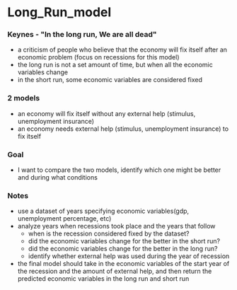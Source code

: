 # Long_Run_model

### Keynes - "In the long run, We are all dead"
- a criticism of people who believe that the economy will fix itself after an economic problem (focus on recessions for this model)
- the long run is not a set amount of time, but when all the economic variables change
- in the short run, some economic variables are considered fixed

### 2 models
- an economy will fix itself without any external help (stimulus, unemployment insurance)
- an economy needs external help (stimulus, unemployment insurance) to fix itself

### Goal
- I want to compare the two models, identify which one might be better and during what conditions

### Notes
- use a dataset of years specifying economic variables(gdp, unemployment percentage, etc)
- analyze years when recessions took place and the years that follow
    - when is the recession considered fixed by the dataset?
    - did the economic variables change for the better in the short run?
    - did the economic variables change for the better in the long run?
    - identify whether external help was used during the year of recession
- the final model should take in the economic variables of the start year of the recession and the amount of external help, and then return 
  the predicted economic variables in the long run and short run
